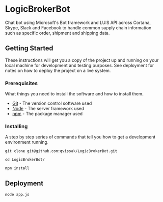 # LogicBrokerBot
Chat bot using Microsoft's Bot framework and LUIS API across Cortana, Skype, Slack and Facebook to handle common supply chain information such as specific order, shipment and shipping data.

## Getting Started
These instructions will get you a copy of the project up and running on your local machine for development and testing purposes. See deployment for notes on how to deploy the project on a live system.

### Prerequisites
What things you need to install the software and how to install them.

* [Git](https://git-scm.com/) - The version control software used
* [Node](https://nodejs.org/en/) - The server framework used
* [npm](https://www.npmjs.com/) - The package manager used

### Installing
A step by step series of commands that tell you how to get a development environment running.

```
git clone git@github.com:qvissak/LogicBrokerBot.git
```
```
cd LogicBrokerBot/
```
```
npm install
```

## Deployment
```
node app.js
```
